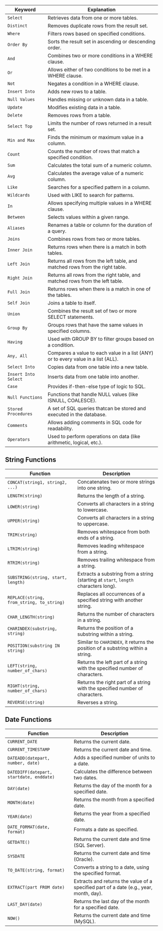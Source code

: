 
| Keyword | Explanation |
| ---- | ---- |
| `Select` | Retrieves data from one or more tables. |
| `Distinct` | Removes duplicate rows from the result set. |
| `Where` | Filters rows based on specified conditions. |
| `Order By` | Sorts the result set in ascending or descending order. |
| `And` | Combines two or more conditions in a WHERE clause. |
| `Or` | Allows either of two conditions to be met in a WHERE clause. |
| `Not` | Negates a condition in a WHERE clause. |
| `Insert Into` | Adds new rows to a table. |
| `Null Values` | Handles missing or unknown data in a table. |
| `Update` | Modifies existing data in a table. |
| `Delete` | Removes rows from a table. |
| `Select Top` | Limits the number of rows returned in a result set. |
| `Min and Max` | Finds the minimum or maximum value in a column. |
| `Count` | Counts the number of rows that match a specified condition. |
| `Sum` | Calculates the total sum of a numeric column. |
| `Avg` | Calculates the average value of a numeric column. |
| `Like` | Searches for a specified pattern in a column. |
| `Wildcards` | Used with LIKE to search for patterns. |
| `In` | Allows specifying multiple values in a WHERE clause. |
| `Between` | Selects values within a given range. |
| `Aliases` | Renames a table or column for the duration of a query. |
| `Joins` | Combines rows from two or more tables. |
| `Inner Join` | Returns rows when there is a match in both tables. |
| `Left Join` | Returns all rows from the left table, and matched rows from the right table. |
| `Right Join` | Returns all rows from the right table, and matched rows from the left table. |
| `Full Join` | Returns rows when there is a match in one of the tables. |
| `Self Join` | Joins a table to itself. |
| `Union` | Combines the result set of two or more SELECT statements. |
| `Group By` | Groups rows that have the same values in specified columns. |
| `Having` | Used with GROUP BY to filter groups based on a condition. |
| `Any, All` | Compares a value to each value in a list (ANY) or to every value in a list (ALL). |
| `Select Into` | Copies data from one table into a new table. |
| `Insert Into Select` | Inserts data from one table into another. |
| `Case` | Provides if-then-else type of logic to SQL. |
| `Null Functions` | Functions that handle NULL values (like ISNULL, COALESCE). |
| `Stored Procedures` | A set of SQL queries thatcan be stored and executed in the database. |
| `Comments` | Allows adding comments in SQL code for readability. |
| `Operators` | Used to perform operations on data (like arithmetic, logical, etc.). |

## String Functions

| Function | Description |
|----------|-------------|
| `CONCAT(string1, string2, ...)` | Concatenates two or more strings into one string. |
| `LENGTH(string)` | Returns the length of a string. |
| `LOWER(string)` | Converts all characters in a string to lowercase. |
| `UPPER(string)` | Converts all characters in a string to uppercase. |
| `TRIM(string)` | Removes whitespace from both ends of a string. |
| `LTRIM(string)` | Removes leading whitespace from a string. |
| `RTRIM(string)` | Removes trailing whitespace from a string. |
| `SUBSTRING(string, start, length)` | Extracts a substring from a string (starting at `start`, `length` characters long). |
| `REPLACE(string, from_string, to_string)` | Replaces all occurrences of a specified string with another string. |
| `CHAR_LENGTH(string)` | Returns the number of characters in a string. |
| `CHARINDEX(substring, string)` | Returns the position of a substring within a string. |
| `POSITION(substring IN string)` | Similar to `CHARINDEX`, it returns the position of a substring within a string. |
| `LEFT(string, number_of_chars)` | Returns the left part of a string with the specified number of characters. |
| `RIGHT(string, number_of_chars)` | Returns the right part of a string with the specified number of characters. |
| `REVERSE(string)` | Reverses a string. |

## Date Functions

| Function | Description |
|----------|-------------|
| `CURRENT_DATE` | Returns the current date. |
| `CURRENT_TIMESTAMP` | Returns the current date and time. |
| `DATEADD(datepart, number, date)` | Adds a specified number of units to a date. |
| `DATEDIFF(datepart, startdate, enddate)` | Calculates the difference between two dates. |
| `DAY(date)` | Returns the day of the month for a specified date. |
| `MONTH(date)` | Returns the month from a specified date. |
| `YEAR(date)` | Returns the year from a specified date. |
| `DATE_FORMAT(date, format)` | Formats a date as specified. |
| `GETDATE()` | Returns the current date and time (SQL Server). |
| `SYSDATE` | Returns the current date and time (Oracle). |
| `TO_DATE(string, format)` | Converts a string to a date, using the specified format. |
| `EXTRACT(part FROM date)` | Extracts and returns the value of a specified part of a date (e.g., year, month, day). |
| `LAST_DAY(date)` | Returns the last day of the month for a specified date. |
| `NOW()` | Returns the current date and time (MySQL). |
